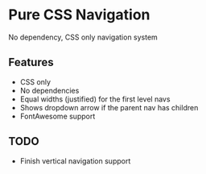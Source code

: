 # Pure CSS Navigation
No dependency, CSS only navigation system

## Features
* CSS only
* No dependencies
* Equal widths (justified) for the first level navs
* Shows dropdown arrow if the parent nav has children
* FontAwesome support

## TODO
* Finish vertical navigation support
